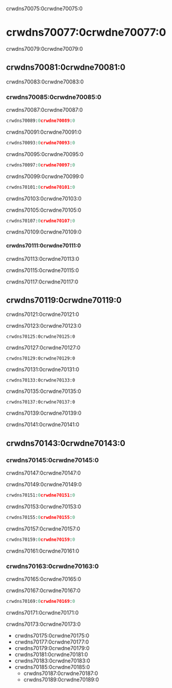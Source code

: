 crwdns70075:0crwdne70075:0
# crwdns70077:0crwdne70077:0

crwdns70079:0crwdne70079:0
## crwdns70081:0crwdne70081:0

crwdns70083:0crwdne70083:0

### crwdns70085:0crwdne70085:0

crwdns70087:0crwdne70087:0

```python
crwdns70089:0crwdne70089:0
```

crwdns70091:0crwdne70091:0

```python
crwdns70093:0crwdne70093:0
```

crwdns70095:0crwdne70095:0

```python
crwdns70097:0crwdne70097:0
```

crwdns70099:0crwdne70099:0

```python
crwdns70101:0crwdne70101:0
```
crwdns70103:0crwdne70103:0

crwdns70105:0crwdne70105:0

```python
crwdns70107:0crwdne70107:0
```

crwdns70109:0crwdne70109:0

#### crwdns70111:0crwdne70111:0

crwdns70113:0crwdne70113:0

crwdns70115:0crwdne70115:0

crwdns70117:0crwdne70117:0
## crwdns70119:0crwdne70119:0

crwdns70121:0crwdne70121:0

crwdns70123:0crwdne70123:0

```{figure} ../../figures/eyeball-test1.jpg
crwdns70125:0crwdne70125:0
```

crwdns70127:0crwdne70127:0

```{figure} ../../figures/eyeball-test2.jpg
crwdns70129:0crwdne70129:0
```

crwdns70131:0crwdne70131:0

```{figure} ../../figures/eyeball-test3.jpg
crwdns70133:0crwdne70133:0
```

crwdns70135:0crwdne70135:0

```{figure} ../../figures/eyeball-test-error.jpg
crwdns70137:0crwdne70137:0
```

crwdns70139:0crwdne70139:0

crwdns70141:0crwdne70141:0
## crwdns70143:0crwdne70143:0

### crwdns70145:0crwdne70145:0

crwdns70147:0crwdne70147:0

crwdns70149:0crwdne70149:0

```python
crwdns70151:0crwdne70151:0
```

crwdns70153:0crwdne70153:0

```python
crwdns70155:0crwdne70155:0
```

crwdns70157:0crwdne70157:0

```python
crwdns70159:0crwdne70159:0
```

crwdns70161:0crwdne70161:0

### crwdns70163:0crwdne70163:0

crwdns70165:0crwdne70165:0

crwdns70167:0crwdne70167:0

```python
crwdns70169:0crwdne70169:0
```

crwdns70171:0crwdne70171:0

crwdns70173:0crwdne70173:0

- crwdns70175:0crwdne70175:0
- crwdns70177:0crwdne70177:0
- crwdns70179:0crwdne70179:0
- crwdns70181:0crwdne70181:0
- crwdns70183:0crwdne70183:0
- crwdns70185:0crwdne70185:0
  - crwdns70187:0crwdne70187:0
  - crwdns70189:0crwdne70189:0
